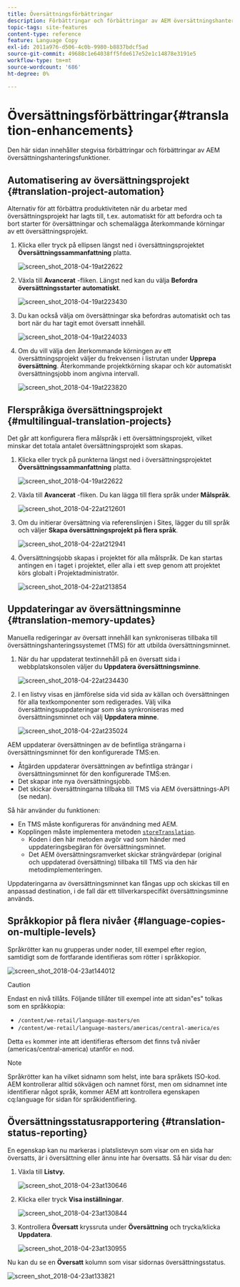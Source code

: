 ```yaml
---
title: Översättningsförbättringar
description: Förbättringar och förbättringar av AEM översättningshantering.
topic-tags: site-features
content-type: reference
feature: Language Copy
exl-id: 2011a976-d506-4c0b-9980-b8837bdcf5ad
source-git-commit: 49688c1e64038ff5fde617e52e1c14878e3191e5
workflow-type: tm+mt
source-wordcount: '686'
ht-degree: 0%

---
```


# Översättningsförbättringar{#translation-enhancements}

Den här sidan innehåller stegvisa förbättringar och förbättringar av AEM översättningshanteringsfunktioner.

## Automatisering av översättningsprojekt {#translation-project-automation}

Alternativ för att förbättra produktiviteten när du arbetar med översättningsprojekt har lagts till, t.ex. automatiskt för att befordra och ta bort starter för översättningar och schemalägga återkommande körningar av ett översättningsprojekt.

1. Klicka eller tryck på ellipsen längst ned i översättningsprojektet **Översättningssammanfattning** platta.

   ![screen_shot_2018-04-19at22622](assets/screen_shot_2018-04-19at222622.jpg)

1. Växla till **Avancerat** -fliken. Längst ned kan du välja **Befordra översättningsstarter automatiskt**.

   ![screen_shot_2018-04-19at223430](assets/screen_shot_2018-04-19at223430.jpg)

1. Du kan också välja om översättningar ska befordras automatiskt och tas bort när du har tagit emot översatt innehåll.

   ![screen_shot_2018-04-19at224033](assets/screen_shot_2018-04-19at224033.jpg)

1. Om du vill välja den återkommande körningen av ett översättningsprojekt väljer du frekvensen i listrutan under **Upprepa översättning**. Återkommande projektkörning skapar och kör automatiskt översättningsjobb inom angivna intervall.

   ![screen_shot_2018-04-19at223820](assets/screen_shot_2018-04-19at223820.jpg)

## Flerspråkiga översättningsprojekt {#multilingual-translation-projects}

Det går att konfigurera flera målspråk i ett översättningsprojekt, vilket minskar det totala antalet översättningsprojekt som skapas.

1. Klicka eller tryck på punkterna längst ned i översättningsprojektet **Översättningssammanfattning** platta.

   ![screen_shot_2018-04-19at22622](assets/screen_shot_2018-04-19at222622.jpg)

1. Växla till **Avancerat** -fliken. Du kan lägga till flera språk under **Målspråk**.

   ![screen_shot_2018-04-22at212601](assets/screen_shot_2018-04-22at212601.jpg)

1. Om du initierar översättning via referenslinjen i Sites, lägger du till språk och väljer **Skapa översättningsprojekt på flera språk**.

   ![screen_shot_2018-04-22at212941](assets/screen_shot_2018-04-22at212941.jpg)

1. Översättningsjobb skapas i projektet för alla målspråk. De kan startas antingen en i taget i projektet, eller alla i ett svep genom att projektet körs globalt i Projektadministratör.

   ![screen_shot_2018-04-22at213854](assets/screen_shot_2018-04-22at213854.jpg)

## Uppdateringar av översättningsminne {#translation-memory-updates}

Manuella redigeringar av översatt innehåll kan synkroniseras tillbaka till översättningshanteringssystemet (TMS) för att utbilda översättningsminnet.

1. När du har uppdaterat textinnehåll på en översatt sida i webbplatskonsolen väljer du **Uppdatera översättningsminne**.

   ![screen_shot_2018-04-22at234430](assets/screen_shot_2018-04-22at234430.jpg)

1. I en listvy visas en jämförelse sida vid sida av källan och översättningen för alla textkomponenter som redigerades. Välj vilka översättningsuppdateringar som ska synkroniseras med översättningsminnet och välj **Uppdatera minne**.

   ![screen_shot_2018-04-22at235024](assets/screen_shot_2018-04-22at235024.jpg)

AEM uppdaterar översättningen av de befintliga strängarna i översättningsminnet för den konfigurerade TMS:en.

* Åtgärden uppdaterar översättningen av befintliga strängar i översättningsminnet för den konfigurerade TMS:en.
* Det skapar inte nya översättningsjobb.
* Det skickar översättningarna tillbaka till TMS via AEM översättnings-API (se nedan).

Så här använder du funktionen:

* En TMS måste konfigureras för användning med AEM.
* Kopplingen måste implementera metoden [`storeTranslation`](https://developer.adobe.com/experience-manager/reference-materials/cloud-service/javadoc/com/adobe/granite/translation/api/TranslationService.html).
   * Koden i den här metoden avgör vad som händer med uppdateringsbegäran för översättningsminnet.
   * Det AEM översättningsramverket skickar strängvärdepar (original och uppdaterad översättning) tillbaka till TMS via den här metodimplementeringen.

Uppdateringarna av översättningsminnet kan fångas upp och skickas till en anpassad destination, i de fall där ett tillverkarspecifikt översättningsminne används.

## Språkkopior på flera nivåer {#language-copies-on-multiple-levels}

Språkrötter kan nu grupperas under noder, till exempel efter region, samtidigt som de fortfarande identifieras som rötter i språkkopior.

![screen_shot_2018-04-23at144012](assets/screen_shot_2018-04-23at144012.jpg)

>[!CAUTION]
>
>Endast en nivå tillåts. Följande tillåter till exempel inte att sidan&quot;es&quot; tolkas som en språkkopia:
>
>* `/content/we-retail/language-masters/en`
>* `/content/we-retail/language-masters/americas/central-america/es`
>
>Detta `es` kommer inte att identifieras eftersom det finns två nivåer (americas/central-america) utanför `en` nod.

>[!NOTE]
>
>Språkrötter kan ha vilket sidnamn som helst, inte bara språkets ISO-kod. AEM kontrollerar alltid sökvägen och namnet först, men om sidnamnet inte identifierar något språk, kommer AEM att kontrollera egenskapen cq:language för sidan för språkidentifiering.

## Översättningsstatusrapportering {#translation-status-reporting}

En egenskap kan nu markeras i platslistevyn som visar om en sida har översatts, är i översättning eller ännu inte har översatts. Så här visar du den:

1. Växla till **Listvy.**

   ![screen_shot_2018-04-23at130646](assets/screen_shot_2018-04-23at130646.jpg)

1. Klicka eller tryck **Visa inställningar**.

   ![screen_shot_2018-04-23at130844](assets/screen_shot_2018-04-23at130844.jpg)

1. Kontrollera **Översatt** kryssruta under **Översättning** och trycka/klicka **Uppdatera**.

   ![screen_shot_2018-04-23at130955](assets/screen_shot_2018-04-23at130955.jpg)

Nu kan du se en **Översatt** kolumn som visar sidornas översättningsstatus.

![screen_shot_2018-04-23at133821](assets/screen_shot_2018-04-23at133821.jpg)
